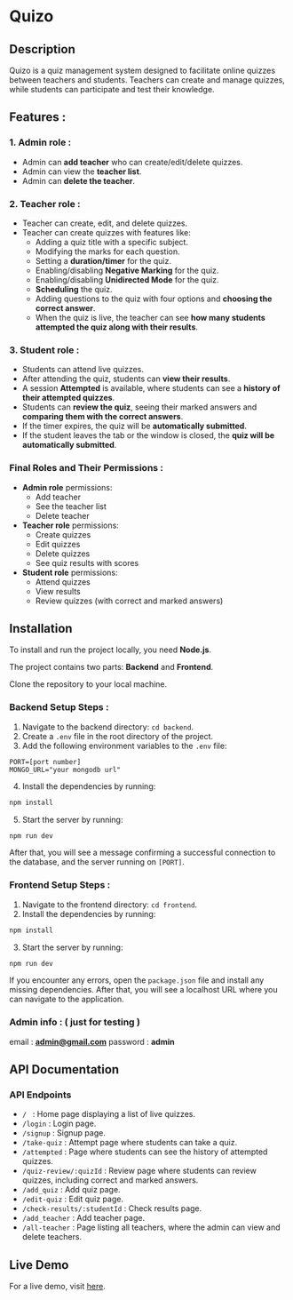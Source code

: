 # Quizo

## Description

Quizo is a quiz management system designed to facilitate online quizzes between teachers and students. Teachers can create and manage quizzes, while students can participate and test their knowledge.

## Features :

### 1. Admin role :

- Admin can **add teacher** who can create/edit/delete quizzes.
- Admin can view the **teacher list**.
- Admin can **delete the teacher**.

### 2. Teacher role :

- Teacher can create, edit, and delete quizzes.
- Teacher can create quizzes with features like:
  - Adding a quiz title with a specific subject.
  - Modifying the marks for each question.
  - Setting a **duration/timer** for the quiz.
  - Enabling/disabling **Negative Marking** for the quiz.
  - Enabling/disabling **Unidirected Mode** for the quiz.
  - **Scheduling** the quiz.
  - Adding questions to the quiz with four options and **choosing the correct answer**.
  - When the quiz is live, the teacher can see **how many students attempted the quiz along with their results**.

### 3. Student role :

- Students can attend live quizzes.
- After attending the quiz, students can **view their results**.
- A session **Attempted** is available, where students can see a **history of their attempted quizzes**.
- Students can **review the quiz**, seeing their marked answers and **comparing them with the correct answers**.
- If the timer expires, the quiz will be **automatically submitted**.
- If the student leaves the tab or the window is closed, the **quiz will be automatically submitted**.

### Final Roles and Their Permissions :

- **Admin role** permissions:
  - Add teacher
  - See the teacher list
  - Delete teacher
- **Teacher role** permissions:
  - Create quizzes
  - Edit quizzes
  - Delete quizzes
  - See quiz results with scores
- **Student role** permissions:
  - Attend quizzes
  - View results
  - Review quizzes (with correct and marked answers)

## Installation

To install and run the project locally, you need **Node.js**.

The project contains two parts: **Backend** and **Frontend**.

Clone the repository to your local machine.

### Backend Setup Steps :

1. Navigate to the backend directory: `cd backend`.
2. Create a `.env` file in the root directory of the project.
3. Add the following environment variables to the `.env` file:

```
PORT=[port number]
MONGO_URL="your mongodb url"
```

4. Install the dependencies by running:

```sh
npm install
```

5. Start the server by running:

```sh
npm run dev
```

After that, you will see a message confirming a successful connection to the database, and the server running on `[PORT]`.

### Frontend Setup Steps :

1. Navigate to the frontend directory: `cd frontend`.
2. Install the dependencies by running:

```sh
npm install
```

3. Start the server by running:

```sh
npm run dev
```

If you encounter any errors, open the `package.json` file and install any missing dependencies.
After that, you will see a localhost URL where you can navigate to the application.

### Admin info : ( just for testing )
email : **admin@gmail.com**
password : **admin**


## API Documentation

### API Endpoints

- `/ ` : Home page displaying a list of live quizzes.
- `/login` : Login page.
- `/signup` : Signup page.
- `/take-quiz` : Attempt page where students can take a quiz.
- `/attempted` : Page where students can see the history of attempted quizzes.
- `/quiz-review/:quizId` : Review page where students can review quizzes, including correct and marked answers.
- `/add_quiz` : Add quiz page.
- `/edit-quiz` : Edit quiz page.
- `/check-results/:studentId` : Check results page.
- `/add_teacher` : Add teacher page.
- `/all-teacher` : Page listing all teachers, where the admin can view and delete teachers.

## Live Demo

For a live demo, visit [here](https://quizo-rosy.vercel.app/).

